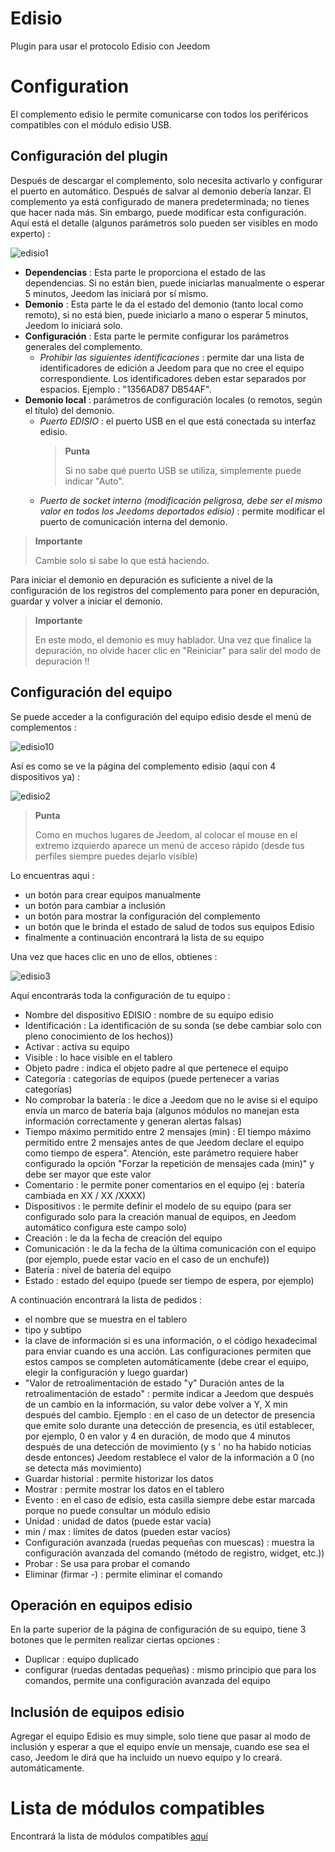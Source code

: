 # Edisio

Plugin para usar el protocolo Edisio con Jeedom

# Configuration

El complemento edisio le permite comunicarse con todos los periféricos compatibles con el módulo edisio USB.

## Configuración del plugin

Después de descargar el complemento, solo necesita activarlo y configurar el puerto en automático. Después de salvar al demonio debería lanzar. El complemento ya está configurado de manera predeterminada; no tienes que hacer nada más. Sin embargo, puede modificar esta configuración. Aquí está el detalle (algunos parámetros solo pueden ser visibles en modo experto) :

![edisio1](./images/edisio1.JPG)

-   **Dependencias** : Esta parte le proporciona el estado de las dependencias. Si no están bien, puede iniciarlas manualmente o esperar 5 minutos, Jeedom las iniciará por sí mismo.
-   **Demonio** : Esta parte le da el estado del demonio (tanto local como remoto), si no está bien, puede iniciarlo a mano o esperar 5 minutos, Jeedom lo iniciará solo.
-   **Configuración** : Esta parte le permite configurar los parámetros generales del complemento.
    -   *Prohibir las siguientes identificaciones* : permite dar una lista de identificadores de edición a Jeedom para que no cree el equipo correspondiente. Los identificadores deben estar separados por espacios. Ejemplo : "1356AD87 DB54AF".
-   **Demonio local** : parámetros de configuración locales (o remotos, según el título) del demonio.
    -   *Puerto EDISIO* : el puerto USB en el que está conectada su interfaz edisio.
        > **Punta**
        >
        > Si no sabe qué puerto USB se utiliza, simplemente puede indicar "Auto".
    -   *Puerto de socket interno (modificación peligrosa, debe ser el mismo valor en todos los Jeedoms deportados edisio)* : permite modificar el puerto de comunicación interna del demonio.

> **Importante**
>
> Cambie solo si sabe lo que está haciendo.

Para iniciar el demonio en depuración es suficiente a nivel de la configuración de los registros del complemento para poner en depuración, guardar y volver a iniciar el demonio.

> **Importante**
>
> En este modo, el demonio es muy hablador. Una vez que finalice la depuración, no olvide hacer clic en "Reiniciar" para salir del modo de depuración !!

## Configuración del equipo

Se puede acceder a la configuración del equipo edisio desde el menú de complementos :

![edisio10](./images/edisio10.JPG)

Así es como se ve la página del complemento edisio (aquí con 4 dispositivos ya) :

![edisio2](./images/edisio2.JPG)

> **Punta**
>
> Como en muchos lugares de Jeedom, al colocar el mouse en el extremo izquierdo aparece un menú de acceso rápido (desde tus perfiles siempre puedes dejarlo visible)

Lo encuentras aqui :

-   un botón para crear equipos manualmente
-   un botón para cambiar a inclusión
-   un botón para mostrar la configuración del complemento
-   un botón que le brinda el estado de salud de todos sus equipos Edisio
-   finalmente a continuación encontrará la lista de su equipo

Una vez que haces clic en uno de ellos, obtienes :

![edisio3](./images/edisio3.JPG)

Aquí encontrarás toda la configuración de tu equipo :

-   Nombre del dispositivo EDISIO : nombre de su equipo edisio
-   Identificación : La identificación de su sonda (se debe cambiar solo con pleno conocimiento de los hechos))
-   Activar : activa su equipo
-   Visible : lo hace visible en el tablero
-   Objeto padre : indica el objeto padre al que pertenece el equipo
-   Categoría : categorías de equipos (puede pertenecer a varias categorías)
-   No comprobar la batería : le dice a Jeedom que no le avise si el equipo envía un marco de batería baja (algunos módulos no manejan esta información correctamente y generan alertas falsas)
-   Tiempo máximo permitido entre 2 mensajes (min) : El tiempo máximo permitido entre 2 mensajes antes de que Jeedom declare el equipo como tiempo de espera". Atención, este parámetro requiere haber configurado la opción "Forzar la repetición de mensajes cada (min)" y debe ser mayor que este valor
-   Comentario : le permite poner comentarios en el equipo (ej : batería cambiada en XX / XX /XXXX)
-   Dispositivos : le permite definir el modelo de su equipo (para ser configurado solo para la creación manual de equipos, en Jeedom automático configura este campo solo)
-   Creación : le da la fecha de creación del equipo
-   Comunicación : le da la fecha de la última comunicación con el equipo (por ejemplo, puede estar vacío en el caso de un enchufe))
-   Batería : nivel de batería del equipo
-   Estado : estado del equipo (puede ser tiempo de espera, por ejemplo)

A continuación encontrará la lista de pedidos :

-   el nombre que se muestra en el tablero
-   tipo y subtipo
-   la clave de información si es una información, o el código hexadecimal para enviar cuando es una acción. Las configuraciones permiten que estos campos se completen automáticamente (debe crear el equipo, elegir la configuración y luego guardar)
-   "Valor de retroalimentación de estado "y" Duración antes de la retroalimentación de estado" : permite indicar a Jeedom que después de un cambio en la información, su valor debe volver a Y, X min después del cambio. Ejemplo : en el caso de un detector de presencia que emite solo durante una detección de presencia, es útil establecer, por ejemplo, 0 en valor y 4 en duración, de modo que 4 minutos después de una detección de movimiento (y s ' no ha habido noticias desde entonces) Jeedom restablece el valor de la información a 0 (no se detecta más movimiento)
-   Guardar historial : permite historizar los datos
-   Mostrar : permite mostrar los datos en el tablero
-   Evento : en el caso de edisio, esta casilla siempre debe estar marcada porque no puede consultar un módulo edisio
-   Unidad : unidad de datos (puede estar vacía)
-   min / max : límites de datos (pueden estar vacíos)
-   Configuración avanzada (ruedas pequeñas con muescas) : muestra la configuración avanzada del comando (método de registro, widget, etc.))
-   Probar : Se usa para probar el comando
-   Eliminar (firmar -) : permite eliminar el comando

## Operación en equipos edisio

En la parte superior de la página de configuración de su equipo, tiene 3 botones que le permiten realizar ciertas opciones :

-   Duplicar : equipo duplicado
-   configurar (ruedas dentadas pequeñas) : mismo principio que para los comandos, permite una configuración avanzada del equipo

## Inclusión de equipos edisio

Agregar el equipo Edisio es muy simple, solo tiene que pasar al modo de inclusión y esperar a que el equipo envíe un mensaje, cuando ese sea el caso, Jeedom le dirá que ha incluido un nuevo equipo y lo creará. automáticamente.

# Lista de módulos compatibles

Encontrará la lista de módulos compatibles [aquí](https://doc.jeedom.com/es_ES/edisio/equipement.compatible)
